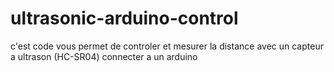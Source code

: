 # ultrasonic-arduino-control
c'est code vous permet de controler et mesurer la distance avec un capteur a ultrason (HC-SR04) connecter a un arduino
